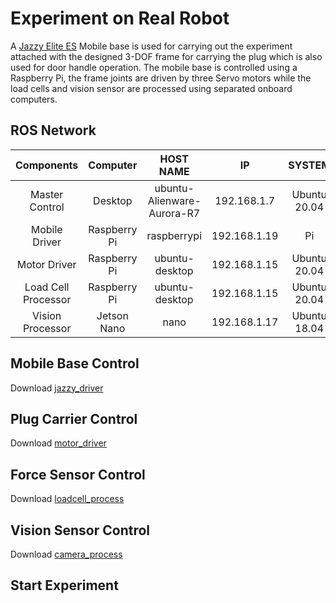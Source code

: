 # Experiment on Real Robot

A [Jazzy Elite ES](https://www.pridemobility.com/jazzy-power-chairs/jazzy-elite-es/) Mobile base is used for carrying out the experiment attached with the designed 3-DOF frame for carrying the plug which is also used for door handle operation. The mobile base is controlled using a Raspberry Pi, the frame joints are driven by three Servo motors while the load cells and vision sensor are processed using separated onboard computers.  

## ROS Network
|Components|Computer|HOST NAME|IP|SYSTEM|ROS|Is Master|
|:---:|:---:|:---:|:---:|:---:|:---:|:---:|
|Master Control|Desktop|ubuntu-Alienware-Aurora-R7|192.168.1.7|Ubuntu 20.04|Noetic|YES|
|Mobile Driver|Raspberry Pi|raspberrypi|192.168.1.19|Pi|Melodic|No|
|Motor Driver|Raspberry Pi|ubuntu-desktop|192.168.1.15|Ubuntu 20.04|Noetic|No|
|Load Cell Processor|Raspberry Pi|ubuntu-desktop|192.168.1.15|Ubuntu 20.04|Noetic|No|
|Vision Processor|Jetson Nano|nano|192.168.1.17|Ubuntu 18.04|Melodic|No|

## Mobile Base Control
Download [jazzy_driver](https://github.com/suneric/jazzy_driver)

## Plug Carrier Control
Download [motor_driver](https://github.com/suneric/motor_driver)

## Force Sensor Control
Download [loadcell_process](https://github.com/suneric/loadcell_process)

## Vision Sensor Control
Download [camera_process](https://github.com/suneric/camera_process)

## Start Experiment
